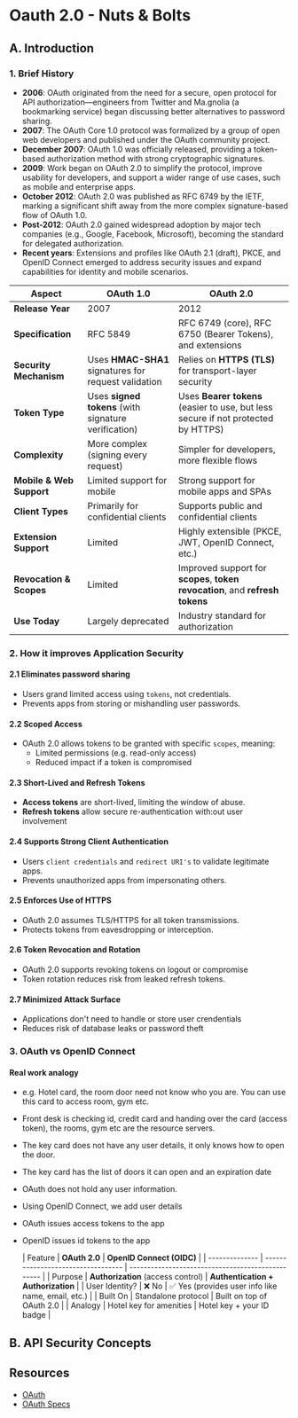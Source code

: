 # Oauth 2.0 - Nuts & Bolts

## A. Introduction

### 1. Brief History

- **2006**: OAuth originated from the need for a secure, open protocol for API authorization—engineers from Twitter and
  Ma.gnolia (a bookmarking service) began discussing better alternatives to password sharing.
- **2007**: The OAuth Core 1.0 protocol was formalized by a group of open web developers and published under the OAuth
  community project.
- **December 2007**: OAuth 1.0 was officially released, providing a token-based authorization method with strong
  cryptographic signatures.
- **2009**: Work began on OAuth 2.0 to simplify the protocol, improve usability for developers, and support a wider
  range of use cases, such as mobile and enterprise apps.
- **October 2012**: OAuth 2.0 was published as RFC 6749 by the IETF, marking a significant shift away from the more
  complex signature-based flow of OAuth 1.0.
- **Post-2012**: OAuth 2.0 gained widespread adoption by major tech companies (e.g., Google, Facebook, Microsoft),
  becoming the standard for delegated authorization.
- **Recent years**: Extensions and profiles like OAuth 2.1 (draft), PKCE, and OpenID Connect emerged to address security
  issues and expand capabilities for identity and mobile scenarios.

| **Aspect**               | **OAuth 1.0**                                        | **OAuth 2.0**                                                                     |
|--------------------------|------------------------------------------------------|-----------------------------------------------------------------------------------|
| **Release Year**         | 2007                                                 | 2012                                                                              |
| **Specification**        | RFC 5849                                             | RFC 6749 (core), RFC 6750 (Bearer Tokens), and extensions                         |
| **Security Mechanism**   | Uses **HMAC-SHA1** signatures for request validation | Relies on **HTTPS (TLS)** for transport-layer security                            |
| **Token Type**           | Uses **signed tokens** (with signature verification) | Uses **Bearer tokens** (easier to use, but less secure if not protected by HTTPS) |
| **Complexity**           | More complex (signing every request)                 | Simpler for developers, more flexible flows                                       |
| **Mobile & Web Support** | Limited support for mobile                           | Strong support for mobile apps and SPAs                                           |
| **Client Types**         | Primarily for confidential clients                   | Supports public and confidential clients                                          |
| **Extension Support**    | Limited                                              | Highly extensible (PKCE, JWT, OpenID Connect, etc.)                               |
| **Revocation & Scopes**  | Limited                                              | Improved support for **scopes**, **token revocation**, and **refresh tokens**     |
| **Use Today**            | Largely deprecated                                   | Industry standard for authorization                                               |

### 2. How it improves Application Security

#### 2.1 Eliminates password sharing

- Users grand limited access using `tokens`, not credentials.
- Prevents apps from storing or mishandling user passwords.

#### 2.2 Scoped Access

- OAuth 2.0 allows tokens to be granted with specific `scopes`, meaning:
    - Limited permissions (e.g. read-only access)
    - Reduced impact if a token is compromised

#### 2.3 Short-Lived and Refresh Tokens

- **Access tokens** are short-lived, limiting the window of abuse.
- **Refresh tokens** allow secure re-authentication with:out user involvement

#### 2.4 Supports Strong Client Authentication

- Users `client credentials` and `redirect URI's` to validate legitimate apps.
- Prevents unauthorized apps from impersonating others.

#### 2.5 Enforces Use of HTTPS

- OAuth 2.0 assumes TLS/HTTPS for all token transmissions.
- Protects tokens from eavesdropping or interception.

#### 2.6 Token Revocation and Rotation

- OAuth 2.0 supports revoking tokens on logout or compromise
- Token rotation reduces risk from leaked refresh tokens.

#### 2.7 Minimized Attack Surface

- Applications don't need to handle or store user crendentials
- Reduces risk of database leaks or password theft

### 3. OAuth vs OpenID Connect

#### Real work analogy

- e.g. Hotel card, the room door need not know who you are. You can use this card to access room, gym etc.
- Front desk is checking id, credit card and handing over the card (access token), the rooms, gym etc are the resource
  servers.
- The key card does not have any user details, it only knows how to open the door.
- The key card has the list of doors it can open and an expiration date
- OAuth does not hold any user information.
- Using OpenID Connect, we add user details
- OAuth issues access tokens to the app
- OpenID issues id tokens to the app

  | Feature        | **OAuth 2.0**                      | **OpenID Connect (OIDC)**                         |
      | -------------- | ---------------------------------- | ------------------------------------------------- |
  | Purpose        | **Authorization** (access control) | **Authentication + Authorization**                |
  | User Identity? | ❌ No                               | ✅ Yes (provides user info like name, email, etc.) |
  | Built On       | Standalone protocol                | Built on top of OAuth 2.0                         |
  | Analogy        | Hotel key for amenities            | Hotel key + your ID badge                         |

## B. API Security Concepts

## Resources

- [OAuth](https://oauth.net/)
- [OAuth Specs](https://oauth.net/specs/)